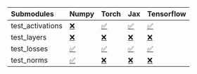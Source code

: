 | Submodules       | Numpy                                                                                                                           | Torch                                                                                                                           | Jax                                                                                                                             | Tensorflow                                                                                                                      |
|:-----------------|:--------------------------------------------------------------------------------------------------------------------------------|:--------------------------------------------------------------------------------------------------------------------------------|:--------------------------------------------------------------------------------------------------------------------------------|:--------------------------------------------------------------------------------------------------------------------------------|
| test_activations | <a href="https://github.com/unifyai/ivy/runs/7947707678?check_suite_focus=true" rel="noopener noreferrer" target="_blank">❌</a> | <a href="https://github.com/unifyai/ivy/runs/7947708091?check_suite_focus=true" rel="noopener noreferrer" target="_blank">✅</a> | <a href="https://github.com/unifyai/ivy/runs/7947708642?check_suite_focus=true" rel="noopener noreferrer" target="_blank">✅</a> | <a href="https://github.com/unifyai/ivy/runs/7947709125?check_suite_focus=true" rel="noopener noreferrer" target="_blank">✅</a> |
| test_layers      | <a href="https://github.com/unifyai/ivy/runs/7947707756?check_suite_focus=true" rel="noopener noreferrer" target="_blank">❌</a> | <a href="https://github.com/unifyai/ivy/runs/7947708247?check_suite_focus=true" rel="noopener noreferrer" target="_blank">❌</a> | <a href="https://github.com/unifyai/ivy/runs/7947708757?check_suite_focus=true" rel="noopener noreferrer" target="_blank">❌</a> | <a href="https://github.com/unifyai/ivy/runs/7947709269?check_suite_focus=true" rel="noopener noreferrer" target="_blank">❌</a> |
| test_losses      | <a href="https://github.com/unifyai/ivy/runs/7947707881?check_suite_focus=true" rel="noopener noreferrer" target="_blank">✅</a> | <a href="https://github.com/unifyai/ivy/runs/7947708360?check_suite_focus=true" rel="noopener noreferrer" target="_blank">✅</a> | <a href="https://github.com/unifyai/ivy/runs/7947708878?check_suite_focus=true" rel="noopener noreferrer" target="_blank">✅</a> | <a href="https://github.com/unifyai/ivy/runs/7947709485?check_suite_focus=true" rel="noopener noreferrer" target="_blank">✅</a> |
| test_norms       | <a href="https://github.com/unifyai/ivy/runs/7947707975?check_suite_focus=true" rel="noopener noreferrer" target="_blank">✅</a> | <a href="https://github.com/unifyai/ivy/runs/7947708467?check_suite_focus=true" rel="noopener noreferrer" target="_blank">❌</a> | <a href="https://github.com/unifyai/ivy/runs/7947708982?check_suite_focus=true" rel="noopener noreferrer" target="_blank">❌</a> | <a href="https://github.com/unifyai/ivy/runs/7947709706?check_suite_focus=true" rel="noopener noreferrer" target="_blank">❌</a> |